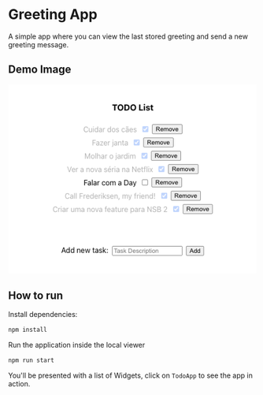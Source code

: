 # Greeting App

A simple app where you can view the last stored greeting and send a new greeting message.

## Demo Image

<p align="left">
  <img src="demo.png" />
</p>

## How to run

Install dependencies:

```sh
npm install
```

Run the application inside the local viewer

```sh
npm run start
```

You'll be presented with a list of Widgets, click on `TodoApp` to see the app in action.
